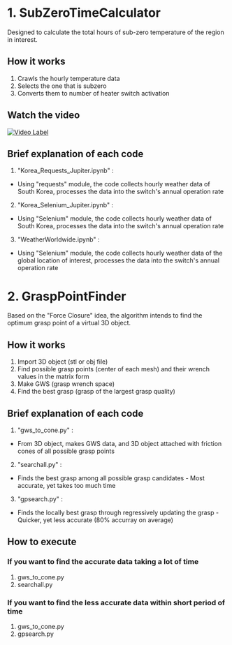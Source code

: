 # 1. SubZeroTimeCalculator
Designed to calculate the total hours of sub-zero temperature of the region in interest.


## How it works
1. Crawls the hourly temperature data
2. Selects the one that is subzero
3. Converts them to number of heater switch activation


## Watch the video
[![Video Label](http://img.youtube.com/vi/rOdQ9U1Fknk/0.jpg)](https://youtu.be/rOdQ9U1Fknk=0s)

## Brief explanation of each code
1. "Korea_Requests_Jupiter.ipynb" : 
- Using "requests" module, the code collects hourly weather data of South Korea, processes the data into the switch's annual operation rate
2. "Korea_Selenium_Jupiter.ipynb"   : 
- Using "Selenium" module, the code collects hourly weather data of South Korea, processes the data into the switch's annual operation rate
3. "WeatherWorldwide.ipynb"    : 
- Using "Selenium" module, the code collects hourly weather data of the global location of interest, processes the data into the switch's annual operation rate

# 2. GraspPointFinder
Based on the "Force Closure" idea, the algorithm intends to find the optimum grasp point of a virtual 3D object.


## How it works
1. Import 3D object (stl or obj file)
2. Find possible grasp points (center of each mesh) and their wrench values in the matrix form
3. Make GWS (grasp wrench space)
4. Find the best grasp (grasp of the largest grasp quality)


## Brief explanation of each code
1. "gws_to_cone.py" : 
- From 3D object, makes GWS data, and 3D object attached with friction cones of all possible grasp points
2. "searchall.py"   : 
- Finds the best grasp among all possible grasp candidates - Most accurate, yet takes too much time
3. "gpsearch.py"    : 
- Finds the locally best grasp through regressively updating the grasp  - Quicker, yet less accurate (80% accurray on average)

## How to execute
### If you want to find the accurate data taking a lot of time
1. gws_to_cone.py
2. searchall.py

### If you want to find the less accurate data within short period of time
1. gws_to_cone.py
2. gpsearch.py
